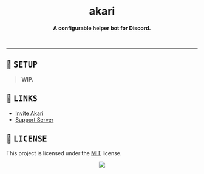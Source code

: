 <!---
this readme sucks
--->

<!--- TITLE --->
<h1 align="center"> akari </h1>

<!--- DESCRIPTION --->
<div align="center">
   <p>
   <strong>A configurable helper bot for Discord.</strong>
   </p>
   <br>
</div>

---

<!--- SETUP --->
## :wrench: <samp>SETUP</samp>

   > **WIP.**

<!--- LINKS --->
## :satellite: <samp>LINKS</samp>
   - [Invite Akari](https://discord.com/oauth2/authorize?client_id=1320575111304314901&permissions=1237423877622&scope=bot%20applications.commands)
   - [Support Server](https://discord.gg/fPdqz4f8wf)

<!--- LICENSE --->
## :scroll: <samp>LICENSE</samp>
   This project is licensed under the [MIT](../LICENSE.md) license.

<p align="center">
   <img src="https://raw.githubusercontent.com/catppuccin/catppuccin/main/assets/footers/gray0_ctp_on_line.svg?sanitize=true"/>
</p>
